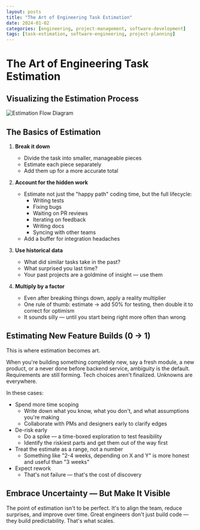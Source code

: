 ```yaml
---
layout: posts
title: "The Art of Engineering Task Estimation"
date: 2024-01-02
categories: [engineering, project-management, software-development]
tags: [task-estimation, software-engineering, project-planning]
---
```


# The Art of Engineering Task Estimation

## Visualizing the Estimation Process

![Estimation Flow Diagram](/assets/images/posts/2024-01-02-engineer-task-estimation/estimation-flow.png)

## The Basics of Estimation

1. **Break it down**
   - Divide the task into smaller, manageable pieces
   - Estimate each piece separately
   - Add them up for a more accurate total

2. **Account for the hidden work**
   - Estimate not just the "happy path" coding time, but the full lifecycle:
     - Writing tests
     - Fixing bugs
     - Waiting on PR reviews
     - Iterating on feedback
     - Writing docs
     - Syncing with other teams
   - Add a buffer for integration headaches

3. **Use historical data**
   - What did similar tasks take in the past?
   - What surprised you last time?
   - Your past projects are a goldmine of insight — use them

4. **Multiply by a factor**
   - Even after breaking things down, apply a reality multiplier
   - One rule of thumb: estimate → add 50% for testing, then double it to correct for optimism
   - It sounds silly — until you start being right more often than wrong

## Estimating New Feature Builds (0 → 1)

This is where estimation becomes art.

When you're building something completely new, say a fresh module, a new product, or a never done before backend service, ambiguity is the default. Requirements are still forming. Tech choices aren't finalized. Unknowns are everywhere.

In these cases:
- Spend more time scoping
  - Write down what you know, what you don't, and what assumptions you're making
  - Collaborate with PMs and designers early to clarify edges
- De-risk early
  - Do a spike — a time-boxed exploration to test feasibility
  - Identify the riskiest parts and get them out of the way first
- Treat the estimate as a range, not a number
  - Something like "2-4 weeks, depending on X and Y" is more honest and useful than "3 weeks"
- Expect rework
  - That's not failure — that's the cost of discovery

## Embrace Uncertainty — But Make It Visible

The point of estimation isn't to be perfect. It's to align the team, reduce surprises, and improve over time. Great engineers don't just build code — they build predictability. That's what scales.